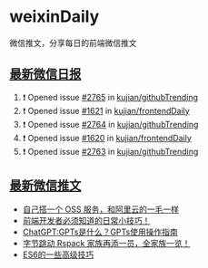 # weixinDaily
微信推文，分享每日的前端微信推文

## [最新微信日报](https://github.com/kujian/weixinDaily/issues)

<!--START_SECTION:activity-->
1. ❗ Opened issue [#2765](https://github.com/kujian/githubTrending/issues/2765) in [kujian/githubTrending](https://github.com/kujian/githubTrending)
2. ❗ Opened issue [#1621](https://github.com/kujian/frontendDaily/issues/1621) in [kujian/frontendDaily](https://github.com/kujian/frontendDaily)
3. ❗ Opened issue [#2764](https://github.com/kujian/githubTrending/issues/2764) in [kujian/githubTrending](https://github.com/kujian/githubTrending)
4. ❗ Opened issue [#1620](https://github.com/kujian/frontendDaily/issues/1620) in [kujian/frontendDaily](https://github.com/kujian/frontendDaily)
5. ❗ Opened issue [#2763](https://github.com/kujian/githubTrending/issues/2763) in [kujian/githubTrending](https://github.com/kujian/githubTrending)
<!--END_SECTION:activity-->


## [最新微信推文](https://weixin.qdkfweb.cn/)

<!-- BLOG-POST-LIST:START -->
- [自己搭一个 OSS 服务，和阿里云的一毛一样](https://weixin.qdkfweb.cn/40073.html)
- [前端开发者必须知道的日常小技巧！](https://weixin.qdkfweb.cn/40066.html)
- [ChatGPT:GPTs是什么？GPTs使用操作指南](https://weixin.qdkfweb.cn/40055.html)
- [字节跳动 Rspack 家族再添一员，全家族一览！](https://weixin.qdkfweb.cn/40058.html)
- [ES6的一些高级技巧](https://weixin.qdkfweb.cn/40036.html)
<!-- BLOG-POST-LIST:END -->